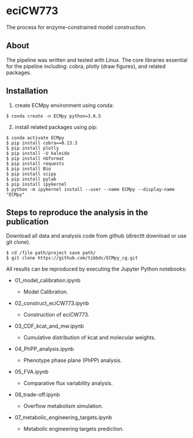 # eciCW773
The process for enzyme-constrained model construction.

## About

The pipeline was written and tested with Linux. The core libraries essential for the pipeline including: cobra, plotly (draw figures), and related packages. 

## Installation

1. create ECMpy environment using conda:

```shell
$ conda create -n ECMpy python=3.6.5
```

2. install related packages using pip:

```shell 
$ conda activate ECMpy
$ pip install cobra==0.13.3
$ pip install plotly
$ pip install -U kaleido
$ pip install nbformat
$ pip install requests
$ pip install Bio
$ pip install scipy
$ pip install pylab
$ pip install ipykernel
$ python -m ipykernel install --user --name ECMpy --display-name "ECMpy"
```

## Steps to reproduce the analysis in the publication

Download all data and analysis code from github (directlt download or use git clone). 

 ```shell
$ cd /file path/project save path/
$ git clone https://github.com/tibbdc/ECMpy_cg.git
 ```

 All results can be reproduced by executing the Jupyter Python notebooks:

+ 01_model_calibration.ipynb
  + Model Calibration.

+ 02_construct_eciCW773.ipynb
  + Construction of eciCW773.
  
+ 03_CDF_kcat_and_mw.ipynb
  + Cumulative distribution of kcat and molecular weights.
  
+ 04_PhPP_analysis.ipynb
  + Phenotype phase plane (PhPP) analysis.
  
+ 05_FVA.ipynb
  + Comparative flux variability analysis.
  
+ 06_trade-off.ipynb
  + Overflow metabolism simulation.
  
+ 07_metabolic_engineering_targets.ipynb
  + Metabolic engineering targets prediction.
